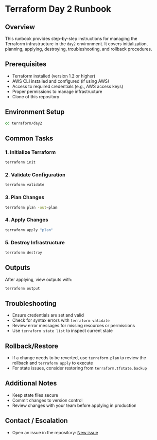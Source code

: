 # Terraform Day 2 Runbook

## Overview

This runbook provides step-by-step instructions for managing the Terraform infrastructure in the `day2` environment. It covers initialization, planning, applying, destroying, troubleshooting, and rollback procedures.

## Prerequisites

- Terraform installed (version 1.2 or higher)
- AWS CLI installed and configured (if using AWS)
- Access to required credentials (e.g., AWS access keys)
- Proper permissions to manage infrastructure
- Clone of this repository

## Environment Setup

```sh
cd terraform/day2
```

## Common Tasks

### 1. Initialize Terraform

```sh
terraform init
```

### 2. Validate Configuration

```sh
terraform validate
```

### 3. Plan Changes

```sh
terraform plan -out=plan
```

### 4. Apply Changes

```sh
terraform apply "plan"
```

### 5. Destroy Infrastructure

```sh
terraform destroy
```

## Outputs

After applying, view outputs with:

```sh
terraform output
```

## Troubleshooting

- Ensure credentials are set and valid
- Check for syntax errors with `terraform validate`
- Review error messages for missing resources or permissions
- Use `terraform state list` to inspect current state

## Rollback/Restore

- If a change needs to be reverted, use `terraform plan` to review the rollback and `terraform apply` to execute
- For state issues, consider restoring from `terraform.tfstate.backup`

## Additional Notes

- Keep state files secure
- Commit changes to version control
- Review changes with your team before applying in production

## Contact / Escalation

- Open an issue in the repository: [New issue](https://github.com/jpverde/sre-learning/issues/new/choose)
